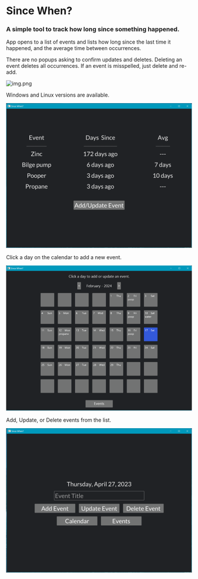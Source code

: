 # Since When?

### A simple tool to track how long since something happened.

App opens to a list of events and lists how long since the last time it happened, and the average time between occurrences.

There are no popups asking to confirm updates and deletes. Deleting an event deletes all occurrences. If an event is misspelled, just delete and re-add.

![img.png](img.png)

Windows and Linux versions are available.

![Events](images/events.png)

Click a day on the calendar to add a new event.

![Calendar](images/calendar.png)

Add, Update, or Delete events from the list.

![Add Event](images/add_event.png)
